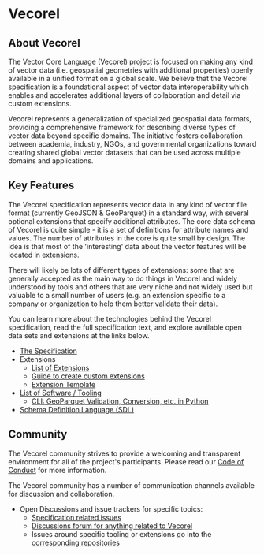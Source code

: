 # Vecorel

## About Vecorel

The Vector Core Language (Vecorel) project is focused on making any kind of vector data (i.e. geospatial geometries with additional properties) openly available in a unified format on a global scale. We believe that the Vecorel specification is a foundational aspect of vector data interoperability which enables and accelerates additional layers of collaboration and detail via custom extensions.

Vecorel represents a generalization of specialized geospatial data formats, providing a comprehensive framework for describing diverse types of vector data beyond specific domains. The initiative fosters collaboration between academia, industry, NGOs, and governmental organizations toward creating shared global vector datasets that can be used across multiple domains and applications.

## Key Features

The Vecorel specification represents vector data in any kind of vector file format (currently GeoJSON & GeoParquet) in a standard way, with several optional extensions that specify additional attributes. The core data schema of Vecorel is quite simple - it is a set of definitions for attribute names and values. The number of attributes in the core is quite small by design. The idea is that most of the 'interesting' data about the vector features will be located in extensions.

There will likely be lots of different types of extensions: some that are generally accepted as the main way to do things in Vecorel and widely understood by tools and others that are very niche and not widely used but valuable to a small number of users (e.g. an extension specific to a company or organization to help them better validate their data).

You can learn more about the technologies behind the Vecorel specification, read the full specification text, and explore available open data sets and extensions at the links below.

- [The Specification](https://github.com/vecorel/specification)
- Extensions
  - [List of Extensions](https://github.com/vecorel/extensions)
  - [Guide to create custom extensions](https://github.com/vecorel/extensions)
  - [Extension Template](https://github.com/vecorel/extension-template)
- [List of Software / Tooling](https://github.com/vecorel/software)
  - [CLI: GeoParquet Validation, Conversion, etc. in Python](https://github.com/vecorel/cli)
- [Schema Definition Language (SDL)](https://github.com/vecorel/sdl)

## Community

The Vecorel community strives to provide a welcoming and transparent environment for all of the project's participants. Please read our [Code of Conduct](CODE_OF_CONDUCT.md) for more information.

The Vecorel community has a number of communication channels available for discussion and collaboration.

- Open Discussions and issue trackers for specific topics:
  - [Specification related issues](https://github.com/vecorel/specification/issues)
  - [Discussions forum for anything related to Vecorel](https://github.com/orgs/vecorel/discussions)
  - Issues around specific tooling or extensions go into the [corresponding repositories](https://github.com/orgs/vecorel/repositories)
